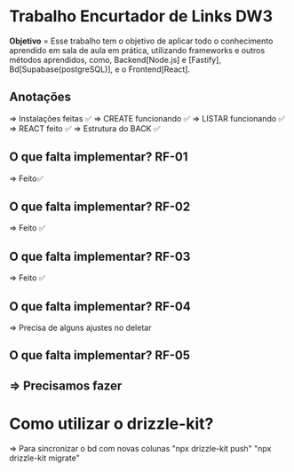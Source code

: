 # Trabalho Encurtador de Links DW3
**Objetivo** = Esse trabalho tem o objetivo de aplicar todo o conhecimento aprendido em sala de aula em prática, utilizando frameworks e outros métodos aprendidos, como, Backend[Node.js] e [Fastify], Bd[Supabase(postgreSQL)], e o Frontend[React].



## Anotações 
=> Instalações feitas ✅
=> CREATE funcionando ✅
=> LISTAR funcionando ✅
=> REACT feito ✅
=> Estrutura do BACK ✅

## O que falta implementar? RF-01
=>  Feito✅

## O que falta implementar? RF-02
=> Feito ✅

## O que falta implementar? RF-03
=> Feito ✅

## O que falta implementar? RF-04
=> Precisa de alguns ajustes no deletar

## O que falta implementar? RF-05
=> Precisamos fazer 
--------------------------------------------------------

# Como utilizar o drizzle-kit?
=> Para sincronizar o bd com novas colunas 
"npx drizzle-kit push"
"npx drizzle-kit migrate"

